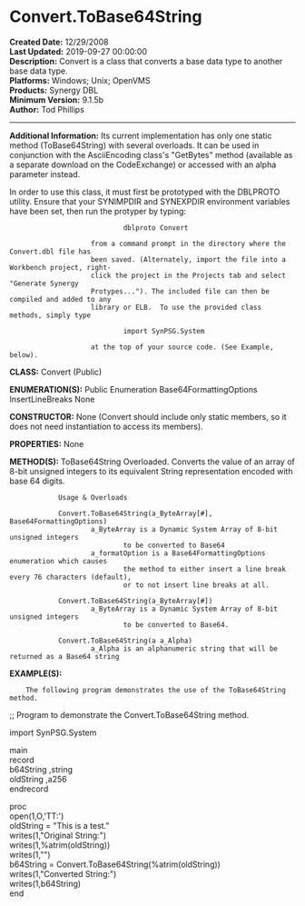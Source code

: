 # Convert.ToBase64String<br />
**Created Date:** 12/29/2008<br />
**Last Updated:** 2019-09-27 00:00:00<br />
**Description:** Convert is a class that converts a base data type to another base data type.<br />
**Platforms:** Windows; Unix; OpenVMS<br />
**Products:** Synergy DBL<br />
**Minimum Version:** 9.1.5b<br />
**Author:** Tod Phillips
<hr>

**Additional Information:** Its current implementation has only one static method (ToBase64String) with several overloads. It can be used in conjunction with the AsciiEncoding class's "GetBytes" method (available as a separate download on the CodeExchange) or accessed with an alpha parameter instead.

In order to use this class, it must first be prototyped with the DBLPROTO
                        utility.  Ensure that your SYNIMPDIR and SYNEXPDIR environment variables
                        have been set, then run the protyper by typing:

                                dblproto Convert

                        from a command prompt in the directory where the Convert.dbl file has
                        been saved. (Alternately, import the file into a Workbench project, right-
                        click the project in the Projects tab and select "Generate Synergy
                        Protypes..."). The included file can then be compiled and added to any
                        library or ELB.  To use the provided class methods, simply type

                                import SynPSG.System

                        at the top of your source code. (See Example, below).
**CLASS:**              Convert      (Public)

**ENUMERATION(S):**
        Public Enumeration Base64FormattingOptions
                 InsertLineBreaks
                 None

**CONSTRUCTOR:**
        None (Convert should include only static members, so it does not need
        instantiation to access its members).

**PROPERTIES:**
        None

**METHOD(S):**
        ToBase64String
                Overloaded. Converts the value of an array of 8-bit unsigned integers
                to its equivalent String representation encoded with base 64 digits.

                Usage & Overloads

                Convert.ToBase64String(a_ByteArray[#], Base64FormattingOptions)
                        a_ByteArray is a Dynamic System Array of 8-bit unsigned integers
                                to be converted to Base64
                        a_formatOption is a Base64FormattingOptions enumeration which causes
                                the method to either insert a line break every 76 characters (default),
                                or to not insert line breaks at all.

                Convert.ToBase64String(a_ByteArray[#])
                        a_ByteArray is a Dynamic System Array of 8-bit unsigned integers
                                to be converted to Base64.

                Convert.ToBase64String(a a_Alpha)
                        a_Alpha is an alphanumeric string that will be returned as a Base64 string


**EXAMPLE(S):**

        The following program demonstrates the use of the ToBase64String method.

;; Program to demonstrate the Convert.ToBase64String method.

import SynPSG.System<br />

main<br />
record<br />
        b64String       ,string<br />
        oldString       ,a256<br />
endrecord<br />

proc<br />
        open(1,O,'TT:')<br />
        oldString = "This is a test."<br />
        writes(1,"Original String:")<br />
                writes(1,%atrim(oldString))<br />
                writes(1,"")<br />
        b64String = Convert.ToBase64String(%atrim(oldString))<br />
        writes(1,"Converted String:")<br />
        writes(1,b64String)<br />
end

